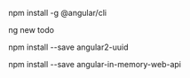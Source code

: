 npm install -g @angular/cli

ng new todo

npm install --save angular2-uuid

npm install --save angular-in-memory-web-api

